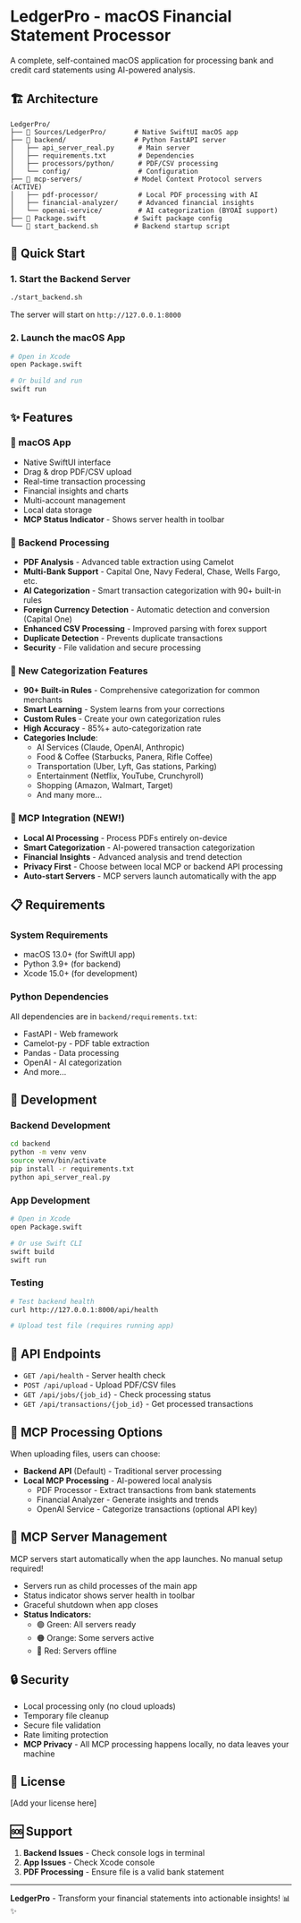 # LedgerPro - macOS Financial Statement Processor

A complete, self-contained macOS application for processing bank and credit card statements using AI-powered analysis.

## 🏗️ Architecture

```
LedgerPro/
├── 📱 Sources/LedgerPro/       # Native SwiftUI macOS app
├── 🚀 backend/                 # Python FastAPI server
│   ├── api_server_real.py      # Main server
│   ├── requirements.txt        # Dependencies
│   ├── processors/python/      # PDF/CSV processing
│   └── config/                 # Configuration
├── 🤖 mcp-servers/             # Model Context Protocol servers (ACTIVE)
│   ├── pdf-processor/          # Local PDF processing with AI
│   ├── financial-analyzer/     # Advanced financial insights
│   └── openai-service/         # AI categorization (BYOAI support)
├── 📄 Package.swift            # Swift package config
└── 🚀 start_backend.sh         # Backend startup script
```

## 🚀 Quick Start

### 1. Start the Backend Server
```bash
./start_backend.sh
```
The server will start on `http://127.0.0.1:8000`

### 2. Launch the macOS App
```bash
# Open in Xcode
open Package.swift

# Or build and run
swift run
```

## ✨ Features

### 📱 macOS App
- Native SwiftUI interface
- Drag & drop PDF/CSV upload
- Real-time transaction processing
- Financial insights and charts
- Multi-account management
- Local data storage
- **MCP Status Indicator** - Shows server health in toolbar

### 🔧 Backend Processing
- **PDF Analysis** - Advanced table extraction using Camelot
- **Multi-Bank Support** - Capital One, Navy Federal, Chase, Wells Fargo, etc.
- **AI Categorization** - Smart transaction categorization with 90+ built-in rules
- **Foreign Currency Detection** - Automatic detection and conversion (Capital One)
- **Enhanced CSV Processing** - Improved parsing with forex support
- **Duplicate Detection** - Prevents duplicate transactions
- **Security** - File validation and secure processing

### 🎯 New Categorization Features
- **90+ Built-in Rules** - Comprehensive categorization for common merchants
- **Smart Learning** - System learns from your corrections
- **Custom Rules** - Create your own categorization rules
- **High Accuracy** - 85%+ auto-categorization rate
- **Categories Include**:
  - AI Services (Claude, OpenAI, Anthropic)
  - Food & Coffee (Starbucks, Panera, Rifle Coffee)
  - Transportation (Uber, Lyft, Gas stations, Parking)
  - Entertainment (Netflix, YouTube, Crunchyroll)
  - Shopping (Amazon, Walmart, Target)
  - And many more...

### 🤖 MCP Integration (NEW!)
- **Local AI Processing** - Process PDFs entirely on-device
- **Smart Categorization** - AI-powered transaction categorization
- **Financial Insights** - Advanced analysis and trend detection
- **Privacy First** - Choose between local MCP or backend API processing
- **Auto-start Servers** - MCP servers launch automatically with the app

## 📋 Requirements

### System Requirements
- macOS 13.0+ (for SwiftUI app)
- Python 3.9+ (for backend)
- Xcode 15.0+ (for development)

### Python Dependencies
All dependencies are in `backend/requirements.txt`:
- FastAPI - Web framework
- Camelot-py - PDF table extraction
- Pandas - Data processing
- OpenAI - AI categorization
- And more...

## 🔧 Development

### Backend Development
```bash
cd backend
python -m venv venv
source venv/bin/activate
pip install -r requirements.txt
python api_server_real.py
```

### App Development
```bash
# Open in Xcode
open Package.swift

# Or use Swift CLI
swift build
swift run
```

### Testing
```bash
# Test backend health
curl http://127.0.0.1:8000/api/health

# Upload test file (requires running app)
```

## 🔌 API Endpoints

- `GET /api/health` - Server health check
- `POST /api/upload` - Upload PDF/CSV files
- `GET /api/jobs/{job_id}` - Check processing status
- `GET /api/transactions/{job_id}` - Get processed transactions

## 🤖 MCP Processing Options

When uploading files, users can choose:
- **Backend API** (Default) - Traditional server processing
- **Local MCP Processing** - AI-powered local analysis
  - PDF Processor - Extract transactions from bank statements
  - Financial Analyzer - Generate insights and trends
  - OpenAI Service - Categorize transactions (optional API key)

## 🚀 MCP Server Management

MCP servers start automatically when the app launches. No manual setup required!
- Servers run as child processes of the main app
- Status indicator shows server health in toolbar
- Graceful shutdown when app closes
- **Status Indicators:**
  - 🟢 Green: All servers ready
  - 🟠 Orange: Some servers active
  - 🔴 Red: Servers offline

## 🔒 Security

- Local processing only (no cloud uploads)
- Temporary file cleanup
- Secure file validation
- Rate limiting protection
- **MCP Privacy** - All MCP processing happens locally, no data leaves your machine

## 📝 License

[Add your license here]

## 🆘 Support

1. **Backend Issues** - Check console logs in terminal
2. **App Issues** - Check Xcode console
3. **PDF Processing** - Ensure file is a valid bank statement

---

**LedgerPro** - Transform your financial statements into actionable insights! 📊✨
